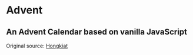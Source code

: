 # Advent
An Advent Calendar based on vanilla JavaScript
---
Original source: [Hongkiat](http://www.hongkiat.com/blog/advent-calendar-javascript/)
